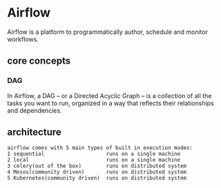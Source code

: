 
# Airflow

Airflow is a platform to programmatically author, schedule and monitor workflows.


## core concepts    

### DAG   
In Airflow, a DAG – or a Directed Acyclic Graph – is a collection of all the tasks you want to run, organized in a way that reflects their relationships and dependencies.

## architecture    
```
airflow comes with 5 main types of built in execution modes:
1 sequential                    runs on a single machine
2 local                         runs on a single machine
3 celery(out of the box)        runs on distributed system
4 Mesos(community driven)       runs on distributed system
5 Kubernetes(community driven)  runs on distributed system
```

